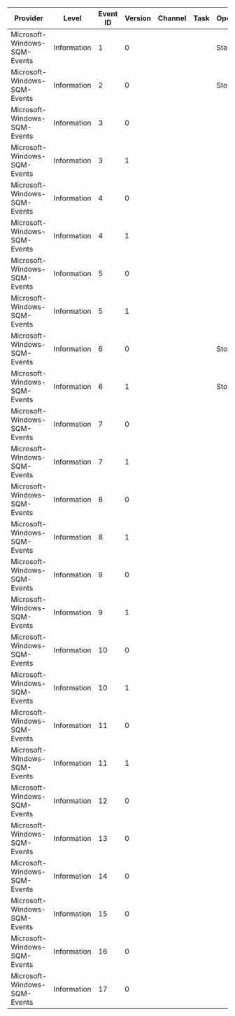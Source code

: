 Provider                      |  Level        |  Event ID  |  Version  |  Channel  |  Task  |  Opcode  |  Keyword  |  Message
------------------------------|---------------|------------|-----------|-----------|--------|----------|-----------|---------
Microsoft-Windows-SQM-Events  |  Information  |  1         |  0        |           |        |  Start   |           |
Microsoft-Windows-SQM-Events  |  Information  |  2         |  0        |           |        |  Stop    |           |
Microsoft-Windows-SQM-Events  |  Information  |  3         |  0        |           |        |          |           |
Microsoft-Windows-SQM-Events  |  Information  |  3         |  1        |           |        |          |           |
Microsoft-Windows-SQM-Events  |  Information  |  4         |  0        |           |        |          |           |
Microsoft-Windows-SQM-Events  |  Information  |  4         |  1        |           |        |          |           |
Microsoft-Windows-SQM-Events  |  Information  |  5         |  0        |           |        |          |           |
Microsoft-Windows-SQM-Events  |  Information  |  5         |  1        |           |        |          |           |
Microsoft-Windows-SQM-Events  |  Information  |  6         |  0        |           |        |  Stop    |           |
Microsoft-Windows-SQM-Events  |  Information  |  6         |  1        |           |        |  Stop    |           |
Microsoft-Windows-SQM-Events  |  Information  |  7         |  0        |           |        |          |           |
Microsoft-Windows-SQM-Events  |  Information  |  7         |  1        |           |        |          |           |
Microsoft-Windows-SQM-Events  |  Information  |  8         |  0        |           |        |          |           |
Microsoft-Windows-SQM-Events  |  Information  |  8         |  1        |           |        |          |           |
Microsoft-Windows-SQM-Events  |  Information  |  9         |  0        |           |        |          |           |
Microsoft-Windows-SQM-Events  |  Information  |  9         |  1        |           |        |          |           |
Microsoft-Windows-SQM-Events  |  Information  |  10        |  0        |           |        |          |           |
Microsoft-Windows-SQM-Events  |  Information  |  10        |  1        |           |        |          |           |
Microsoft-Windows-SQM-Events  |  Information  |  11        |  0        |           |        |          |           |
Microsoft-Windows-SQM-Events  |  Information  |  11        |  1        |           |        |          |           |
Microsoft-Windows-SQM-Events  |  Information  |  12        |  0        |           |        |          |           |
Microsoft-Windows-SQM-Events  |  Information  |  13        |  0        |           |        |          |           |
Microsoft-Windows-SQM-Events  |  Information  |  14        |  0        |           |        |          |           |
Microsoft-Windows-SQM-Events  |  Information  |  15        |  0        |           |        |          |           |
Microsoft-Windows-SQM-Events  |  Information  |  16        |  0        |           |        |          |           |
Microsoft-Windows-SQM-Events  |  Information  |  17        |  0        |           |        |          |           |